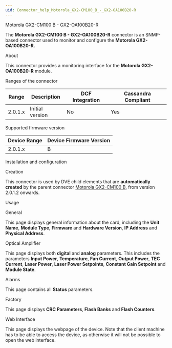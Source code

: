 ```yaml
---
uid: Connector_help_Motorola_GX2-CM100_B_-_GX2-OA100B20-R
---
```


Motorola GX2-CM100 B - GX2-OA100B20-R

The **Motorola GX2-CM100 B - GX2-OA100B20-R** connector is an SNMP-based connector used to monitor and configure the **Motorola GX2-OA100B20-R.**

About

This connector provides a monitoring interface for the **Motorola GX2-OA100B20-R** module.

Ranges of the connector

| **Range** | **Description** | **DCF Integration** | **Cassandra Compliant** |
|------------------|-----------------|---------------------|-------------------------|
| 2.0.1.x          | Initial version | No                  | Yes                     |

Supported firmware version

| **Device Range** | **Device Firmware Version** |
|------------------|-----------------------------|
| 2.0.1.x          | B                           |

Installation and configuration

Creation

This connector is used by DVE child elements that are **automatically created** by the parent connector [Motorola GX2-CM100 B](xref:Connector_help_Motorola_GX2-CM100_B), from version 2.0.1.2 onwards.

Usage

General

This page displays general information about the card, including the **Unit Name**, **Module Type**, **Firmware** and **Hardware Version**, **IP Address** and **Physical Address**.

Optical Amplifier

This page displays both **digital** and **analog** parameters. This includes the parameters **Input Power**, **Temperature**, **Fan Current**, **Output Power**, **TEC Current**, **Laser Power**, **Laser Power Setpoints**, **Constant Gain Setpoint** and **Module State**.

Alarms

This page contains all **Status** parameters.

Factory

This page displays **CRC Parameters**, **Flash Banks** and **Flash Counters**.

Web Interface

This page displays the webpage of the device. Note that the client machine has to be able to access the device, as otherwise it will not be possible to open the web interface.

